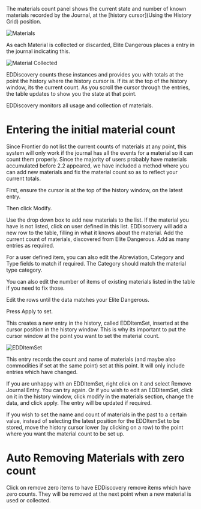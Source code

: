 The materials count panel shows the current state and number of known materials recorded by the Journal, at the [history cursor](Using the History Grid) position.

![Materials](http://i.imgur.com/AJF2CFm.png)

As each Material is collected or discarded, Elite Dangerous places a entry in the journal indicating this.

![Material Collected](http://i.imgur.com/MHbLuKj.png)

EDDiscovery counts these instances and provides you with totals at the point the history where the history cursor is.  If its at the top of the history window, its the current count.  As you scroll the cursor through the entries, the table updates to show you the state at that point.  

EDDiscovery monitors all usage and collection of materials.

# Entering the initial material count

Since Frontier do not list the current counts of materials at any point, this system will only work if the journal has all the events for a material so it can count them properly.  Since the majority of users probably have materials accumulated before 2.2 appeared, we have included a method where you can add new materials and fix the material count so as to reflect your current totals.

First, ensure the cursor is at the top of the history window, on the latest entry.

Then click Modify.  

Use the drop down box to add new materials to the list.  If the material you have is not listed, click on user defined in this list. EDDiscovery will add a new row to the table, filling in what it knows about the material. Add the current count of materials, discovered from Elite Dangerous. Add as many entries as required.

For a user defined item, you can also edit the Abreviation, Category and Type fields to match if required.  The Category should match the material type category.

You can also edit the number of items of existing materials listed in the table if you need to fix those.

Edit the rows until the data matches your Elite Dangerous.  

Press Apply to set.

This creates a new entry in the history, called EDDItemSet, inserted at the cursor position in the history window.  This is why its important to put the cursor window at the point you want to set the material count. 

![EDDItemSet](http://i.imgur.com/J3BZtZB.png)

This entry records the count and name of materials (and maybe also commodities if set at the same point) set at this point.  It will only include entries which have changed.

If you are unhappy with an EDDItemSet, right click on it and select Remove Journal Entry.  You can try again. Or if you wish to edit an EDDItemSet, click on it in the history window, click modify in the materials section, change the data, and click apply. The entry will be updated if required.

If you wish to set the name and count of materials in the past to a certain value, instead of selecting the latest position for the EDDItemSet to be stored, move the history cursor lower (by clicking on a row) to the point where you want the material count to be set up.

# Auto Removing Materials with zero count

Click on remove zero items to have EDDiscovery remove items which have zero counts.  They will be removed at the next point when a new material is used or collected.
